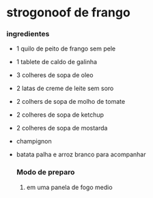 # strogonoof de frango

### ingredientes

* 1 quilo de peito de frango sem pele 

* 1 tablete de caldo de galinha 

* 3 colheres de sopa de oleo 

* 2 latas de creme de leite sem soro

* 2 colhers de sopa de molho de tomate

* 2 colheres de sopa de ketchup

* 2 colheres de sopa de mostarda

* champignon

* batata palha e arroz branco para acompanhar

  ### Modo de preparo

  1. em uma panela de fogo medio